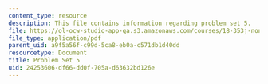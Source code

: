 ```yaml
---
content_type: resource
description: This file contains information regarding problem set 5.
file: https://ol-ocw-studio-app-qa.s3.amazonaws.com/courses/18-353j-nonlinear-dynamics-i-chaos-fall-2012/24253606df66dd0f705ad63632bd126e_MIT18_353JF12_pset5.pdf
file_type: application/pdf
parent_uid: a9f5a56f-c99d-5ca8-eb0a-c571db1d40dd
resourcetype: Document
title: Problem Set 5
uid: 24253606-df66-dd0f-705a-d63632bd126e
---
```

